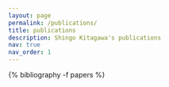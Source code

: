 ```yaml
---
layout: page
permalink: /publications/
title: publications
description: Shingo Kitagawa's publications 
nav: true
nav_order: 1
---
```

<!-- _pages/publications.md -->
<div class="publications">

{% bibliography -f papers %}

</div>
